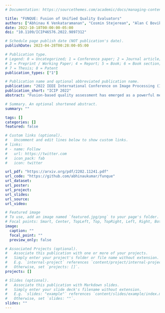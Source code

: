```yaml
---
# Documentation: https://sourcethemes.com/academic/docs/managing-content/

title: "FUNQUE: Fusion of Unified Quality Evaluators"
authors: ["Abhinau K Venkataramanan", "Cosmin Stejerean", "Alan C Bovik"]
date: 2022-10-18T00:00:00-05:00
doi: "10.1109/ICIP46576.2022.9897312"

# Schedule page publish date (NOT publication's date).
publishDate: 2023-04-28T00:28:00-05:00

# Publication type.
# Legend: 0 = Uncategorized; 1 = Conference paper; 2 = Journal article;
# 3 = Preprint / Working Paper; 4 = Report; 5 = Book; 6 = Book section;
# 7 = Thesis; 8 = Patent
publication_types: ["1"]

# Publication name and optional abbreviated publication name.
publication: "2022 IEEE International Conference on Image Processing (ICIP)"
publication_short: "ICIP 2022"
abstract: "Fusion-based quality assessment has emerged as a powerful method for developing high-performance quality models from quality models that individually achieve lower performances. A prominent example of such an algorithm is VMAF, which has been widely adopted as an industry standard for video quality prediction along with SSIM. In addition to advancing the state-of-the-art, it is imperative to alleviate the computational burden presented by the use of a heterogeneous set of quality models. In this paper, we unify \"atom\" quality models by computing them on a common transform domain that accounts for the Human Visual System, and we propose FUNQUE, a quality model that fuses unified quality evaluators. We demonstrate that in comparison to the state-of-the-art, FUNQUE offers significant improvements in both correlation against subjective scores and efficiency, due to computation sharing."

# Summary. An optional shortened abstract.
summary: ""

tags: []
categories: []
featured: false

# Custom links (optional).
#   Uncomment and edit lines below to show custom links.
# links:
# - name: Follow
#   url: https://twitter.com
#   icon_pack: fab
#   icon: twitter

url_pdf: "https://arxiv.org/pdf/2202.11241.pdf"
url_code: "https://github.com/abhinaukumar/funque"
url_dataset:
url_poster:
url_project:
url_slides:
url_source:
url_video:

# Featured image
# To use, add an image named `featured.jpg/png` to your page's folder. 
# Focal points: Smart, Center, TopLeft, Top, TopRight, Left, Right, BottomLeft, Bottom, BottomRight.
image:
  caption: ""
  focal_point: ""
  preview_only: false

# Associated Projects (optional).
#   Associate this publication with one or more of your projects.
#   Simply enter your project's folder or file name without extension.
#   E.g. `internal-project` references `content/project/internal-project/index.md`.
#   Otherwise, set `projects: []`.
projects: []

# Slides (optional).
#   Associate this publication with Markdown slides.
#   Simply enter your slide deck's filename without extension.
#   E.g. `slides: "example"` references `content/slides/example/index.md`.
#   Otherwise, set `slides: ""`.
slides: ""
---
```



